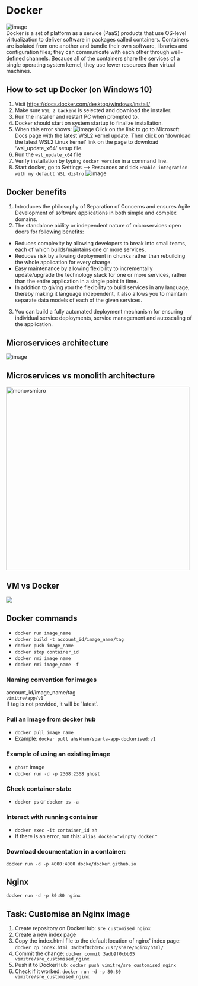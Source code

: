 # Docker
![image](https://user-images.githubusercontent.com/88156993/135049338-c479364d-10d6-4d84-91f6-a8ccf8757c73.png)
<br>
Docker is a set of platform as a service (PaaS) products that use OS-level virtualization to deliver software in packages called containers. Containers are isolated from one another and bundle their own software, libraries and configuration files; they can communicate with each other through well-defined channels. Because all of the containers share the services of a single operating system kernel, they use fewer resources than virtual machines.
## How to set up Docker (on Windows 10)
1. Visit https://docs.docker.com/desktop/windows/install/
2. Make sure `WSL 2 backend` is selected and download the installer.
3. Run the installer and restart PC when prompted to.
4. Docker should start on system startup to finalize installation. 
5. When this error shows:
![image](https://user-images.githubusercontent.com/88156993/135050408-6afcb6f2-3303-40d9-95c2-ff898783f939.png)
Click on the link to go to Microsoft Docs page with the latest WSL2 kernel update. Then click on ‘download the latest WSL2 Linux kernel’ link on the page to download ‘wsl_update_x64’ setup file.
6. Run the `wsl_update_x64` file
7. Verify installation by typing `docker version` in a command line.
8. Start docker, go to Settings --> Resources and tick `Enable integration with my default WSL distro`
![image](https://user-images.githubusercontent.com/88156993/135050987-a5bba51c-ead1-4f9a-ac1f-84c2b8fc07f2.png)

## Docker benefits 
1. Introduces the philosophy of Separation of Concerns and ensures Agile Development of software applications in both simple and complex domains.
2. The standalone ability or independent nature of microservices open doors for following benefits:
- Reduces complexity by allowing developers to break into small teams, each of which builds/maintains one or more services.
- Reduces risk by allowing deployment in chunks rather than rebuilding the whole application for every change.
- Easy maintenance by allowing flexibility to incrementally update/upgrade the technology stack for one or more services, rather than the entire application in a single point in time.
- In addition to giving you the flexibility to build services in any language, thereby making it language independent, it also allows you to maintain separate data models of each of the given services.
3. You can build a fully automated deployment mechanism for ensuring individual service deployments, service management and autoscaling of the application.
## Microservices architecture 
![image](https://user-images.githubusercontent.com/88156993/135049227-4af3559f-ca21-46c1-91fb-a18bb17c6e04.png)

## Microservices vs monolith architecture 
<img width="494" alt="monovsmicro" src="https://user-images.githubusercontent.com/88156993/135048402-7c7be67d-8018-4717-a7bd-3da3718a5723.png">

## VM vs Docker

<img src="https://user-images.githubusercontent.com/88156993/135048936-d711e9d9-7bc8-46ad-b582-98c84c3a9e06.png">

## Docker commands

- `docker run image_name`
- `docker build -t account_id/image_name/tag`
- `docker push image_name`
- `docker stop container_id`
- `docker rmi image_name`
- `docker rmi image_name -f`

### Naming convention for images
account_id/image_name/tag<br>
`vimitre/app/v1`<br>
If tag is not provided, it will be 'latest'.

### Pull an image from docker hub
- `docker pull image_name`
- Example: `docker pull ahskhan/sparta-app-dockerised:v1`

### Example of using an existing image
- `ghost` image
- `docker run -d -p 2368:2368 ghost`

### Check container state
- `docker ps` or `docker ps -a`

### Interact with running container
- `docker exec -it container_id sh`
- If there is an error, run this: `alias docker="winpty docker"`

### Download documentation in a container:
`docker run -d -p 4000:4000 docke/docker.github.io`

## Nginx
`docker run -d -p 80:80 nginx`
## Task: Customise an Nginx image
1. Create repository on DockerHub: `sre_customised_nginx`
2. Create a new index page
3. Copy the index.html file to the default location of nginx' index page:
`docker cp index.html 3adb9f0cbb05:/usr/share/nginx/html/`
4. Commit the change:
`docker commit 3adb9f0cbb05 vimitre/sre_customised_nginx`
5. Push it to DockerHub:
`docker push vimitre/sre_customised_nginx`
6. Check if it worked:
`docker run -d -p 80:80 vimitre/sre_customised_nginx`